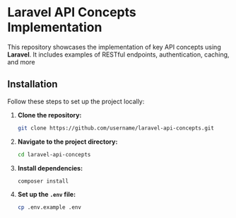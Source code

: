 # Laravel API Concepts Implementation

This repository showcases the implementation of key API concepts using **Laravel**. It includes examples of RESTful endpoints, authentication, caching, and more



## Installation

Follow these steps to set up the project locally:

1. **Clone the repository:**
   ```bash
   git clone https://github.com/username/laravel-api-concepts.git


2. **Navigate to the project directory:**
   ```bash
   cd laravel-api-concepts

3. **Install dependencies:**
   ```bash
   composer install
4. **Set up the `.env` file:**
   ```bash
   cp .env.example .env
